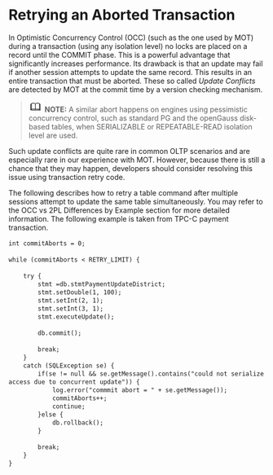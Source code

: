 # Retrying an Aborted Transaction<a name="EN-US_TOPIC_0289900438"></a>

In Optimistic Concurrency Control \(OCC\) \(such as the one used by MOT\) during a transaction \(using any isolation level\) no locks are placed on a record until the COMMIT phase. This is a powerful advantage that significantly increases performance. Its drawback is that an update may fail if another session attempts to update the same record. This results in an entire transaction that must be aborted. These so called  _Update Conflicts_  are detected by MOT at the commit time by a version checking mechanism.

>![](public_sys-resources/icon-note.gif) **NOTE:** 
>A similar abort happens on engines using pessimistic concurrency control, such as standard PG and the openGauss disk-based tables, when SERIALIZABLE or REPEATABLE-READ isolation level are used.

Such update conflicts are quite rare in common OLTP scenarios and are especially rare in our experience with MOT. However, because there is still a chance that they may happen, developers should consider resolving this issue using transaction retry code.

The following describes how to retry a table command after multiple sessions attempt to update the same table simultaneously. You may refer to the OCC vs 2PL Differences by Example section for more detailed information. The following example is taken from TPC-C payment transaction.

```
int commitAborts = 0;
 
while (commitAborts < RETRY_LIMIT) {
                
    try {                        
        stmt =db.stmtPaymentUpdateDistrict;
        stmt.setDouble(1, 100);
        stmt.setInt(2, 1);
        stmt.setInt(3, 1);
        stmt.executeUpdate();
 
        db.commit();                     
                    
        break;
    }              
    catch (SQLException se) {
        if(se != null && se.getMessage().contains("could not serialize access due to concurrent update")) {
            log.error("commmit abort = " + se.getMessage());
            commitAborts++;
            continue;
        }else {
            db.rollback();
        }
            
        break;
    }
}
```

